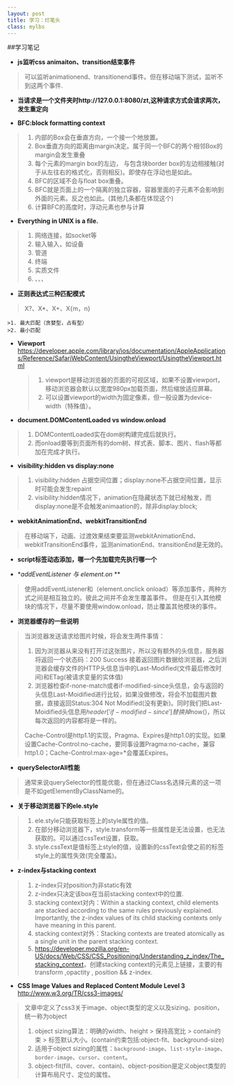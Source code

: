 ```yaml
---
layout: post
title: 学习：烂笔头
class: mylbs
---
```


##学习笔记

+ **js监听css animaiton、transition结束事件**    
>可以监听animationend、transitionend事件。但在移动端下测试，监听不到这两个事件.

+ **当请求是一个文件夹时http://127.0.0.1:8080/zt,这种请求方式会请求两次，发生重定向**

+ **BFC:block formatting context**          
>1. 内部的Box会在垂直方向，一个接一个地放置。
>2. Box垂直方向的距离由margin决定。属于同一个BFC的两个相邻Box的margin会发生重叠
>3. 每个元素的margin box的左边， 与包含块border box的左边相接触(对于从左往右的格式化，否则相反)。即使存在浮动也是如此。
>4. BFC的区域不会与float box重叠。
>5. BFC就是页面上的一个隔离的独立容器，容器里面的子元素不会影响到外面的元素。反之也如此。(其他几条都在体现这个)
>6. 计算BFC的高度时，浮动元素也参与计算

+ **Everything in UNIX is a file.**     
>1. 网络连接，如socket等
>2. 输入输入，如设备
>3. 管道
>4. 终端
>5. 实质文件
>6. 、、、

+ **正则表达式三种匹配模式**   
>X?、X*、X+、X{m，n}    

    >1. 最大匹配（贪婪型，占有型）
    >2. 最小匹配

+ **Viewport**  
<https://developer.apple.com/library/ios/documentation/AppleApplications/Reference/SafariWebContent/UsingtheViewport/UsingtheViewport.html>  

    >1. viewport是移动浏览器的页面的可视区域，如果不设置viewport，移动浏览器会默认以宽度980px加载页面，然后缩放适应屏幕。
    >2. 可以设置viewport的width为固定像素，但一般设置为device-width（特殊值）。

+ **document.DOMContentLoaded vs window.onload**     
>1. DOMContentLoaded实在dom树构建完成后就执行。
>2. 而onload要等到页面所有的dom树、样式表、脚本、图片、flash等都加在完成才执行。

+ **visibility:hidden vs display:none**     
>1. visibility:hidden 占据空间位置；display:none不占据空间位置，显示时可能会发生repaint
>2. visibility:hidden情况下，animation在隐藏状态下就已经触发，而display:none是不会触发animaation的，除非display:block;

+ **webkitAnimationEnd、webkitTransitionEnd**    
>在移动端下，动画、过渡效果结束要监测webkitAnimationEnd、webkitTransitionEnd事件，监测animationEnd、transitionEnd是无效的。

+ **script标签动态添加，哪一个先加载完先执行哪一个**

+ **addEventListener 与 element.on* **   
>使用addEventListener和（element.onclick onload）等添加事件，两种方式之间是相互独立的。彼此之间并不会发生覆盖事件。
>但是在引入其他模块的情况下，尽量不要使用window.onload，防止覆盖其他模块的事件。

+ **浏览器缓存的一些说明**    
>当浏览器发送请求给图片时候，将会发生两件事情：        
> 
>1. 因为浏览器从来没有打开过这张图片，所以没有额外的头信息，服务器将返回一个状态码：200 Success 接着返回图片数据给浏览器，之后浏览器会缓存文件的HTTP头信息当中的Last-Modified(文件最后修改时间)和ETag(被请求变量的实体值)
>2. 浏览器检查if-none-match或者if-modified-since头信息，会与返回的头信息Last-Moidified进行比较，如果没做修改，将会不加载图片数据，直接返回Status:304 Not Modified(没有更新)。同时我们把Last-Moidified头信息用$header['if-modified-since']替换掉$now()，所以每次返回的内容都将是一样的。
>
>Cache-Control是http1.1的实现，Pragma、Expires是http1.0的实现。如果设置Cache-Control:no-cache，要同事设置Pragma:no-cache，兼容http1.0；Cache-Control:max-age=*会覆盖Expires。

+ **querySelectorAll性能**    
>通常来说querySelector的性能优能，但在通过Class名选择元素的这一项是不如getElementByClassName的。

+ **关于移动浏览器下的ele.style**      
>1. ele.style只能获取标签上的style属性的值。
>2. 在部分移动浏览器下，style.transform等一些属性是无法设置，也无法获取的。可以通过cssText设置，获取。
>3. style.cssText是值标签上style的值，设置新的cssText会使之前的标签style上的属性失效(完全覆盖)。

+ **z-index与stacking context**      
>1. z-index只对position为非static有效
>2. z-index只决定该box在当前stacking context中的位置.
>3. stacking context对内：Within a stacking context, child elements are stacked according to the same rules previously explained. Importantly, the z-index values of its child stacking contexts only have meaning in this parent. 
>4. stacking context对外：Stacking contexts are treated atomically as a single unit in the parent stacking context.
>5. <https://developer.mozilla.org/en-US/docs/Web/CSS/CSS_Positioning/Understanding_z_index/The_stacking_context>，创建stacking context的元素见上链接，主要的有transform ,opactity , position && z-index.

+ **CSS Image Values and Replaced Content Module Level 3**  
<http://www.w3.org/TR/css3-images/>     
>文章中定义了css3关于image、object类型的定义以及sizing、position，统一称为object
>
>1. object sizing算法：明确的width、height > 保持高宽比 > contain约束 > 标签默认大小。(contain约束包括:object-fit、background-size)
>2. 适用于object sizing的属性：`background-image`、`list-style-image`、`border-image`、`cursor`、`content`。
>3. object-fit(fill、cover、contain)、object-position是定义object类型的计算布局尺寸、定位的属性。
